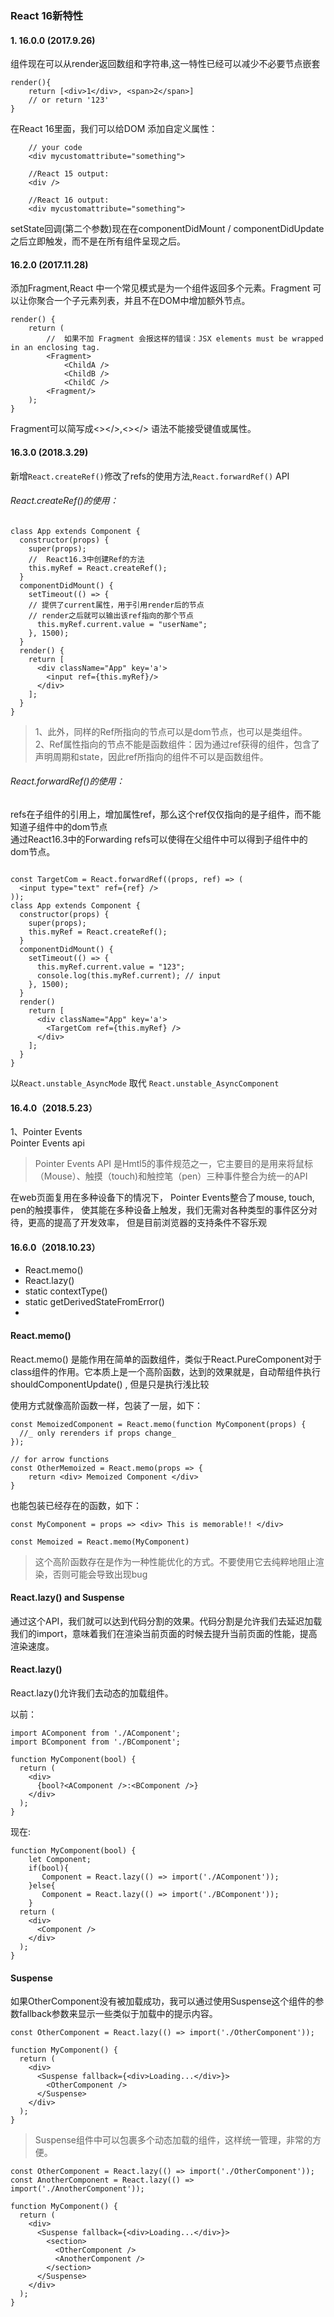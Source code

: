 ### React 16新特性
#### 1. 16.0.0 (2017.9.26)

组件现在可以从render返回数组和字符串,这一特性已经可以减少不必要节点嵌套 
```
render(){
    return [<div>1</div>, <span>2</span>]
    // or return '123'
}
```

在React 16里面，我们可以给DOM  添加自定义属性：
```
    // your code
    <div mycustomattribute="something">
    
    //React 15 output:
    <div />
    
    //React 16 output:
    <div mycustomattribute="something">
```

setState回调(第二个参数)现在在componentDidMount / componentDidUpdate之后立即触发，而不是在所有组件呈现之后。

#### 16.2.0 (2017.11.28)
添加Fragment,React 中一个常见模式是为一个组件返回多个元素。Fragment 可以让你聚合一个子元素列表，并且不在DOM中增加额外节点。
```
render() {
    return (
        //  如果不加 Fragment 会报这样的错误：JSX elements must be wrapped in an enclosing tag. 
        <Fragment>
            <ChildA />
            <ChildB />
            <ChildC />
        <Fragment/>
    );
}
```
Fragment可以简写成<></>,<></> 语法不能接受键值或属性。

#### 16.3.0 (2018.3.29)

新增`React.createRef()`修改了refs的使用方法,`React.forwardRef()` API


###### React.createRef()的使用：
```
class App extends Component {
  constructor(props) {
    super(props);
    //  React16.3中创建Ref的方法
    this.myRef = React.createRef();
  }
  componentDidMount() {
    setTimeout(() => {
    // 提供了current属性，用于引用render后的节点
    // render之后就可以输出该ref指向的那个节点
      this.myRef.current.value = "userName";
    }, 1500);
  }
  render() {
    return [
      <div className="App" key='a'>
        <input ref={this.myRef}/>
      </div>
    ];
  }
}

```
> 1、此外，同样的Ref所指向的节点可以是dom节点，也可以是类组件。  
> 2、Ref属性指向的节点不能是函数组件：因为通过ref获得的组件，包含了声明周期和state，因此ref所指向的组件不可以是函数组件。

###### React.forwardRef()的使用：
refs在子组件的引用上，增加属性ref，那么这个ref仅仅指向的是子组件，而不能知道子组件中的dom节点  
通过React16.3中的Forwarding refs可以使得在父组件中可以得到子组件中的dom节点。

```

const TargetCom = React.forwardRef((props, ref) => (
  <input type="text" ref={ref} />
));
class App extends Component {
  constructor(props) {
    super(props);
    this.myRef = React.createRef();
  }
  componentDidMount() {
    setTimeout(() => {
      this.myRef.current.value = "123";
      console.log(this.myRef.current); // input
    }, 1500);
  }
  render() 
    return [
      <div className="App" key='a'>
        <TargetCom ref={this.myRef} />
      </div>
    ];
  }
}

```

以`React.unstable_AsyncMode` 取代 `React.unstable_AsyncComponent`

#### 16.4.0（2018.5.23）

1、Pointer Events  
Pointer Events api
>Pointer Events API 是Hmtl5的事件规范之一，它主要目的是用来将鼠标（Mouse）、触摸（touch)和触控笔（pen）三种事件整合为统一的API

在web页面复用在多种设备下的情况下， Pointer Events整合了mouse, touch, pen的触摸事件， 使其能在多种设备上触发，我们无需对各种类型的事件区分对待，更高的提高了开发效率， 但是目前浏览器的支持条件不容乐观

#### 16.6.0（2018.10.23）

* React.memo()
* React.lazy()
* static contextType()
* static getDerivedStateFromError()
* 
#### React.memo()
React.memo() 是能作用在简单的函数组件，类似于React.PureComponent对于class组件的作用。它本质上是一个高阶函数，达到的效果就是，自动帮组件执行shouldComponentUpdate() , 但是只是执行浅比较

使用方式就像高阶函数一样，包装了一层，如下：
```
const MemoizedComponent = React.memo(function MyComponent(props) {
  //_ only rerenders if props change_
});
 
// for arrow functions
const OtherMemoized = React.memo(props => {
    return <div> Memoized Component </div>
}
```
也能包装已经存在的函数，如下：
```
const MyComponent = props => <div> This is memorable!! </div>
 
const Memoized = React.memo(MyComponent)
```

>这个高阶函数存在是作为一种性能优化的方式。不要使用它去纯粹地阻止渲染，否则可能会导致出现bug


#### React.lazy() and Suspense

通过这个API，我们就可以达到代码分割的效果。代码分割是允许我们去延迟加载我们的import，意味着我们在渲染当前页面的时候去提升当前页面的性能，提高渲染速度。

#### React.lazy()

React.lazy()允许我们去动态的加载组件。

以前：
```
import AComponent from './AComponent';
import BComponent from './BComponent';
 
function MyComponent(bool) {
  return (
    <div>
      {bool?<AComponent />:<BComponent />}
    </div>
  );
}
```

现在:
```
function MyComponent(bool) {
    let Component;
    if(bool){
       Component = React.lazy(() => import('./AComponent'));
    }else{
       Component = React.lazy(() => import('./BComponent'));
    }
  return (
    <div>
      <Component />
    </div>
  );
}
```

#### Suspense
如果OtherComponent没有被加载成功，我可以通过使用Suspense这个组件的参数fallback参数来显示一些类似于加载中的提示内容。
```
const OtherComponent = React.lazy(() => import('./OtherComponent'));
 
function MyComponent() {
  return (
    <div>
      <Suspense fallback={<div>Loading...</div>}>
        <OtherComponent />
      </Suspense>
    </div>
  );
}
```

>Suspense组件中可以包裹多个动态加载的组件，这样统一管理，非常的方便。
```
const OtherComponent = React.lazy(() => import('./OtherComponent'));
const AnotherComponent = React.lazy(() => import('./AnotherComponent'));
 
function MyComponent() {
  return (
    <div>
      <Suspense fallback={<div>Loading...</div>}>
        <section>
          <OtherComponent />
          <AnotherComponent />
        </section>
      </Suspense>
    </div>
  );
}
```
